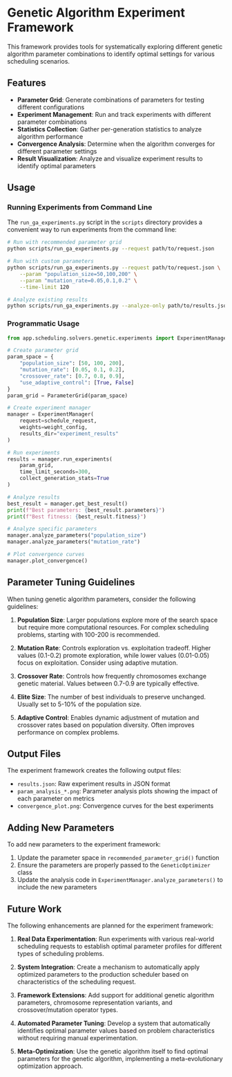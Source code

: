 # Genetic Algorithm Experiment Framework

This framework provides tools for systematically exploring different genetic algorithm parameter combinations to identify optimal settings for various scheduling scenarios.

## Features

- **Parameter Grid**: Generate combinations of parameters for testing different configurations
- **Experiment Management**: Run and track experiments with different parameter combinations
- **Statistics Collection**: Gather per-generation statistics to analyze algorithm performance
- **Convergence Analysis**: Determine when the algorithm converges for different parameter settings
- **Result Visualization**: Analyze and visualize experiment results to identify optimal parameters

## Usage

### Running Experiments from Command Line

The `run_ga_experiments.py` script in the `scripts` directory provides a convenient way to run experiments from the command line:

```bash
# Run with recommended parameter grid
python scripts/run_ga_experiments.py --request path/to/request.json

# Run with custom parameters
python scripts/run_ga_experiments.py --request path/to/request.json \
    --param "population_size=50,100,200" \
    --param "mutation_rate=0.05,0.1,0.2" \
    --time-limit 120

# Analyze existing results
python scripts/run_ga_experiments.py --analyze-only path/to/results.json
```

### Programmatic Usage

```python
from app.scheduling.solvers.genetic.experiments import ExperimentManager, ParameterGrid

# Create parameter grid
param_space = {
    "population_size": [50, 100, 200],
    "mutation_rate": [0.05, 0.1, 0.2],
    "crossover_rate": [0.7, 0.8, 0.9],
    "use_adaptive_control": [True, False]
}
param_grid = ParameterGrid(param_space)

# Create experiment manager
manager = ExperimentManager(
    request=schedule_request,
    weights=weight_config,
    results_dir="experiment_results"
)

# Run experiments
results = manager.run_experiments(
    param_grid,
    time_limit_seconds=300,
    collect_generation_stats=True
)

# Analyze results
best_result = manager.get_best_result()
print(f"Best parameters: {best_result.parameters}")
print(f"Best fitness: {best_result.fitness}")

# Analyze specific parameters
manager.analyze_parameters("population_size")
manager.analyze_parameters("mutation_rate")

# Plot convergence curves
manager.plot_convergence()
```

## Parameter Tuning Guidelines

When tuning genetic algorithm parameters, consider the following guidelines:

1. **Population Size**: Larger populations explore more of the search space but require more computational resources. For complex scheduling problems, starting with 100-200 is recommended.

2. **Mutation Rate**: Controls exploration vs. exploitation tradeoff. Higher values (0.1-0.2) promote exploration, while lower values (0.01-0.05) focus on exploitation. Consider using adaptive mutation.

3. **Crossover Rate**: Controls how frequently chromosomes exchange genetic material. Values between 0.7-0.9 are typically effective.

4. **Elite Size**: The number of best individuals to preserve unchanged. Usually set to 5-10% of the population size.

5. **Adaptive Control**: Enables dynamic adjustment of mutation and crossover rates based on population diversity. Often improves performance on complex problems.

## Output Files

The experiment framework creates the following output files:

- `results.json`: Raw experiment results in JSON format
- `param_analysis_*.png`: Parameter analysis plots showing the impact of each parameter on metrics
- `convergence_plot.png`: Convergence curves for the best experiments

## Adding New Parameters

To add new parameters to the experiment framework:

1. Update the parameter space in `recommended_parameter_grid()` function
2. Ensure the parameters are properly passed to the `GeneticOptimizer` class
3. Update the analysis code in `ExperimentManager.analyze_parameters()` to include the new parameters

## Future Work

The following enhancements are planned for the experiment framework:

1. **Real Data Experimentation**: Run experiments with various real-world scheduling requests to establish optimal parameter profiles for different types of scheduling problems.

2. **System Integration**: Create a mechanism to automatically apply optimized parameters to the production scheduler based on characteristics of the scheduling request.

3. **Framework Extensions**: Add support for additional genetic algorithm parameters, chromosome representation variants, and crossover/mutation operator types.

4. **Automated Parameter Tuning**: Develop a system that automatically identifies optimal parameter values based on problem characteristics without requiring manual experimentation.

5. **Meta-Optimization**: Use the genetic algorithm itself to find optimal parameters for the genetic algorithm, implementing a meta-evolutionary optimization approach.
